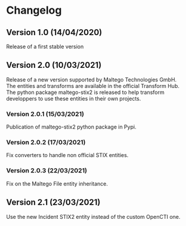 # Changelog

## Version 1.0 (14/04/2020)

Release of a first stable version

## Version 2.0 (10/03/2021)

Release of a new version supported by Maltego Technologies GmbH.  
The entities and transforms are available in the official Transform Hub.  
The python package maltego-stix2 is released to help transform developpers to use these entities in their own projects.  

### Version 2.0.1 (15/03/2021)

Publication of maltego-stix2 python package in Pypi.

### Version 2.0.2 (17/03/2021)

Fix converters to handle non official STIX entities.

### Version 2.0.3 (22/03/2021)

Fix on the Maltego File entity inheritance.

## Version 2.1 (23/03/2021)

Use the new Incident STIX2 entity instead of the custom OpenCTI one.
